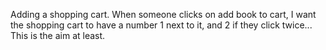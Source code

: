 <!-- TO DO -->
Adding a shopping cart. When someone clicks on add book to cart, I want the shopping cart to have a number 1 next to it, and 2 if they click twice... This is the aim at least.
